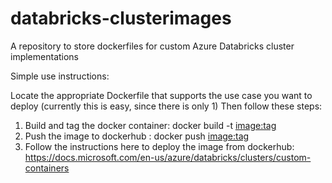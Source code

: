 # databricks-clusterimages
A repository to store dockerfiles for custom Azure Databricks cluster implementations

Simple use instructions:

Locate the appropriate Dockerfile that supports the use case you want to deploy (currently this is easy, since there is only 1)
Then follow these steps:
1) Build and tag the docker container: docker build -t <image:tag>
2) Push the image to dockerhub : docker push <image:tag>
3) Follow the instructions here to deploy the image from dockerhub: https://docs.microsoft.com/en-us/azure/databricks/clusters/custom-containers
